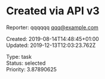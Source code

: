 # Created via API v3

Reporter: qqqqqq <qqq@example.com>  

Created: 2019-08-14T14:48:45+01:00  
Updated: 2019-12-13T12:03:23.762Z

Type: task  
Status: selected  
Priority: 3.87890625
